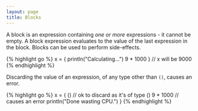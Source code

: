```yaml
---
layout: page
title: Blocks
---
```


A block is an expression containing *one or more* expressions - it cannot be
empty. A block expression evaluates to the value of the last expression in the
block. Blocks can be used to perform side-effects.

{% highlight go %}
x = {
  println("Calculating...")
  9 * 1000
}
// x will be 9000
{% endhighlight %}

Discarding the value of an expression, of any type other than `()`, causes an
error.

{% highlight go %}
x = {
  ()       // ok to discard as it's of type ()
  9 * 1000 // causes an error
  println("Done wasting CPU.")
}
{% endhighlight %}

